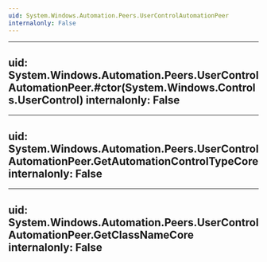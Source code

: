 ```yaml
---
uid: System.Windows.Automation.Peers.UserControlAutomationPeer
internalonly: False
---
```


---
uid: System.Windows.Automation.Peers.UserControlAutomationPeer.#ctor(System.Windows.Controls.UserControl)
internalonly: False
---

---
uid: System.Windows.Automation.Peers.UserControlAutomationPeer.GetAutomationControlTypeCore
internalonly: False
---

---
uid: System.Windows.Automation.Peers.UserControlAutomationPeer.GetClassNameCore
internalonly: False
---
